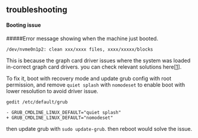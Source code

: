 ## troubleshooting ##

#### Booting issue

#####Error message showing when the machine just booted.
```
/dev/nvme0n1p2: clean xxx/xxxx files, xxxx/xxxxx/blocks
```

This is because the graph card driver issues where the system was loaded in-correct graph card drivers. you can check relevant solutions here[[1](https://askubuntu.com/questions/1277842/ubuntu-20-04-stuck-at-dev-nvme0n1p5-clean-xxx-xxx-files-xxx-xxx-blocks-duri)].

To fix it, boot with recovery mode and update grub config with root permission, and remove `quiet splash` with `nomodeset` to enable boot with lower resolution to avoid driver issue.

```
gedit /etc/default/grub

- GRUB_CMDLINE_LINUX_DEFAULT="quiet splash"
+ GRUB_CMDLINE_LINUX_DEFAULT="nomodeset"

```

then update grub with `sudo update-grub`. then reboot would solve the issue.
